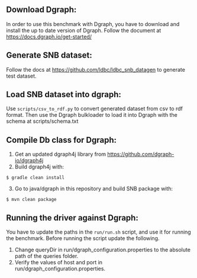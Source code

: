 Download Dgraph:
-----------------------------
In order to use this benchmark with Dgraph, you have to download and install the
up to date version of Dgraph.
Follow the document at https://docs.dgraph.io/get-started/


Generate SNB dataset:
-----------------------------------
Follow the docs at https://github.com/ldbc/ldbc_snb_datagen to generate test dataset.


Load SNB dataset into dgraph:
-----------------------------------
Use `scripts/csv_to_rdf.py` to convert generated dataset from csv to rdf format. Then use the
Dgraph bulkloader to load it into Dgraph with the schema at scripts/schema.txt


Compile Db class for Dgraph:
-----------------------------------

1. Get an updated dgraph4j library from https://github.com/dgraph-io/dgraph4j
2. Build dgraph4j with:
```
$ gradle clean install
```
3. Go to java/dgraph in this repository and build SNB package with:
```
$ mvn clean package
```


Running the driver against Dgraph:
--------------------------------------

You have to update the paths in the `run/run.sh` script, and use it for running the benchmark.
Before running the script update the following.

1. Change queryDir in run/dgraph_configuration.properties to the absolute path of the queries
   folder.
2. Verify the values of host and port in run/dgraph_configuration.properties.
